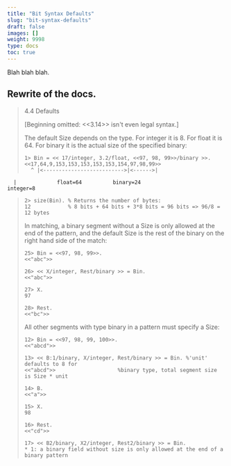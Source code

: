 ```yaml
---
title: "Bit Syntax Defaults"
slug: "bit-syntax-defaults"
draft: false
images: []
weight: 9998
type: docs
toc: true
---
```


Blah blah blah.

## Rewrite of the docs.
> 4.4 Defaults  
>
> [Beginning omitted: <<3.14>> isn't even legal syntax.]  
>      
> The default Size depends on the type. For integer it is 8. For float it is 64. For binary it is the actual size of the
> specified binary:
> 
>     1> Bin = << 17/integer, 3.2/float, <<97, 98, 99>>/binary >>. 
>     <<17,64,9,153,153,153,153,153,154,97,98,99>>
>       ^ |<-------------------------->|<------>|
      |             float=64          binary=24
    integer=8

>     2> size(Bin). % Returns the number of bytes:
>     12            % 8 bits + 64 bits + 3*8 bits = 96 bits => 96/8 = 12 bytes
> 
> In matching, a binary segment without a Size is only allowed at the end of the pattern, and the default Size is the rest of the
> binary on the right hand side of the match:  
> 
>     25> Bin = <<97, 98, 99>>.
>     <<"abc">>
>     
>     26> << X/integer, Rest/binary >> = Bin.
>     <<"abc">>
>     
>     27> X.
>     97
>     
>     28> Rest.
>     <<"bc">>
> 
> All other segments with type binary in a pattern must specify a Size:
> 
>     12> Bin = <<97, 98, 99, 100>>.         
>     <<"abcd">>
>     
>     13> << B:1/binary, X/integer, Rest/binary >> = Bin. %'unit' defaults to 8 for  
>     <<"abcd">>                    %binary type, total segment size is Size * unit  
>     
>     14> B.
>     <<"a">>
>     
>     15> X.
>     98
>     
>     16> Rest.
>     <<"cd">>
> 
>     17> << B2/binary, X2/integer, Rest2/binary >> = Bin. 
>     * 1: a binary field without size is only allowed at the end of a binary pattern


